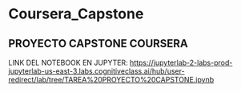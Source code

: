 # Coursera_Capstone
## PROYECTO CAPSTONE COURSERA
LINK DEL NOTEBOOK EN JUPYTER: https://jupyterlab-2-labs-prod-jupyterlab-us-east-3.labs.cognitiveclass.ai/hub/user-redirect/lab/tree/TAREA%20PROYECTO%20CAPSTONE.ipynb

